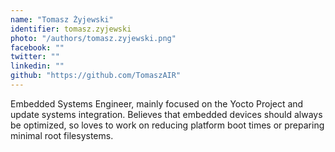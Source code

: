 ```yaml
---
name: "Tomasz Żyjewski"
identifier: tomasz.zyjewski
photo: "/authors/tomasz.zyjewski.png"
facebook: ""
twitter: ""
linkedin: ""
github: "https://github.com/TomaszAIR"
---
```

Embedded Systems Engineer, mainly focused on the Yocto Project and update
systems integration. Believes that embedded devices should always be optimized,
so loves to work on reducing platform boot times or preparing minimal root
filesystems.
